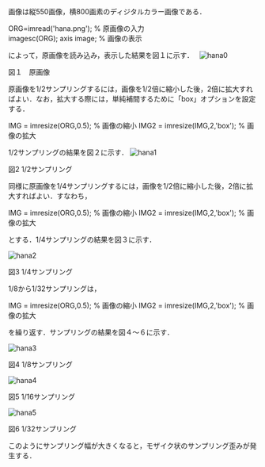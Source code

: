 画像は縦550画像，横800画素のディジタルカラー画像である．

ORG=imread('hana.png'); % 原画像の入力  
imagesc(ORG); axis image; % 画像の表示  

によって，原画像を読み込み，表示した結果を図１に示す． 
 
![hana0](https://user-images.githubusercontent.com/34636430/34911525-a747cd6a-f90f-11e7-902e-50e7a29854bd.png )  

図１　原画像　　


原画像を1/2サンプリングするには，画像を1/2倍に縮小した後，2倍に拡大すればよい．なお，拡大する際には，単純補間するために「box」オプションを設定する．

IMG = imresize(ORG,0.5); % 画像の縮小
IMG2 = imresize(IMG,2,'box'); % 画像の拡大

1/2サンプリングの結果を図２に示す．
![hana1](https://user-images.githubusercontent.com/34636430/34911526-b0237cd6-f90f-11e7-872d-0865d948d609.png)

図2 1/2サンプリング

同様に原画像を1/4サンプリングするには，画像を1/2倍に縮小した後，2倍に拡大すればよい．すなわち，

IMG = imresize(ORG,0.5); % 画像の縮小
IMG2 = imresize(IMG,2,'box'); % 画像の拡大

とする．1/4サンプリングの結果を図３に示す．

![hana2](https://user-images.githubusercontent.com/34636430/34911528-b1f02ef6-f90f-11e7-92e2-2ce5f576f673.png)

図3 1/4サンプリング

1/8から1/32サンプリングは，

IMG = imresize(ORG,0.5); % 画像の縮小
IMG2 = imresize(IMG,2,'box'); % 画像の拡大

を繰り返す．サンプリングの結果を図４～６に示す．

![hana3](https://user-images.githubusercontent.com/34636430/34911529-b4197f98-f90f-11e7-9e2b-e14e8c08e779.png)

図4 1/8サンプリング

![hana4](https://user-images.githubusercontent.com/34636430/34911531-b86f86c8-f90f-11e7-9d6c-816de9370dca.png)

図5 1/16サンプリング

![hana5](https://user-images.githubusercontent.com/34636430/34911533-bb0f3f22-f90f-11e7-9d9d-8024de43c68c.png)

図6 1/32サンプリング

このようにサンプリング幅が大きくなると，モザイク状のサンプリング歪みが発生する．
